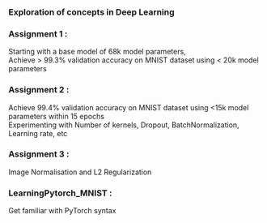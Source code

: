 ### Exploration of concepts in Deep Learning  

### Assignment 1 :  
Starting with a base model of 68k model parameters,  
Achieve > 99.3% validation accuracy on MNIST dataset using < 20k model parameters  

### Assignment 2 :  
Achieve 99.4% validation accuracy on MNIST dataset using <15k model parameters within 15 epochs  
Experimenting with Number of kernels, Dropout, BatchNormalization, Learning rate, etc

### Assignment 3 :
Image Normalisation and L2 Regularization

### LearningPytorch_MNIST :
Get familiar with PyTorch syntax
